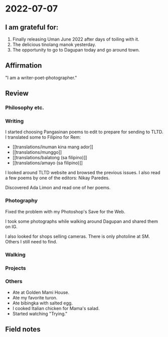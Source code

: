 # 2022-07-07

## I am grateful for:
1. Finally releasing Uman June 2022 after days of toiling with it.
2. The delicious tinolang manok yesterday.
3. The opportunity to go to Dagupan today and go around town.

## Affirmation

"I am a writer-poet-photographer."

## Review
### Philosophy etc.

### Writing

I started choosing Pangasinan poems to edit to prepare for sending to TLTD. I translated some to Filipino for Rem:
- [[translations/inuman kina mang ador]]
- [[translations/munggo]]
- [[translations/balatong (sa filipino)]]
- [[translations/amayo (sa filipino)]]

I looked around TLTD website and browsed the previous issues. I also read a few poems by one of the editors: Nikay Paredes.

Discovered Ada Limon and read one of her poems.

### Photography

Fixed the problem with my Photoshop's Save for the Web.

I took some photographs while walking around Dagupan and shared them on IG.

I also looked for shops selling cameras. There is only photoline at SM. Others I still need to find.

### Walking



### Projects

### Others

- Ate at Golden Mami House.
- Ate my favorite turon.
- Ate bibingka with salted egg.
- I cooked Italian chicken for Mama's salad.
- Started watching "Trying."

## Field notes